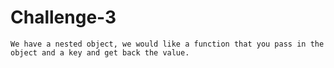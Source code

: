# Challenge-3
```shell
We have a nested object, we would like a function that you pass in the object and a key and get back the value.
```
